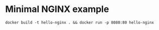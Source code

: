 Minimal NGINX example
=====================

    docker build -t hello-nginx . && docker run -p 8080:80 hello-nginx
